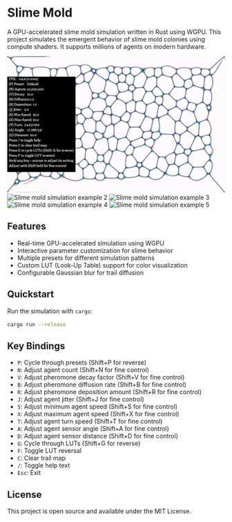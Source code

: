# Slime Mold

A GPU-accelerated slime mold simulation written in Rust using WGPU. This project simulates the emergent behavior of slime mold colonies using compute shaders. It supports millions of agents on modern hardware.

![Slime mold simulation example 1](./example_1.png)
![Slime mold simulation example 2](./example_2.png)
![Slime mold simulation example 3](./example_3.png)
![Slime mold simulation example 4](./example_4.png)
![Slime mold simulation example 5](./example_5.png)

## Features

- Real-time GPU-accelerated simulation using WGPU
- Interactive parameter customization for slime behavior
- Multiple presets for different simulation patterns
- Custom LUT (Look-Up Table) support for color visualization
- Configurable Gaussian blur for trail diffusion

## Quickstart

Run the simulation with `cargo`:

```sh
cargo run --release
```

## Key Bindings

- `P`: Cycle through presets (Shift+P for reverse)
- `N`: Adjust agent count (Shift+N for fine control)
- `V`: Adjust pheromone decay factor (Shift+V for fine control)
- `B`: Adjust pheromone diffusion rate (Shift+B for fine control)
- `R`: Adjust pheromone deposition amount (Shift+R for fine control)
- `J`: Adjust agent jitter (Shift+J for fine control)
- `S`: Adjust minimum agent speed (Shift+S for fine control)
- `X`: Adjust maximum agent speed (Shift+X for fine control)
- `T`: Adjust agent turn speed (Shift+T for fine control)
- `A`: Adjust agent sensor angle (Shift+A for fine control)
- `D`: Adjust agent sensor distance (Shift+D for fine control)
- `G`: Cycle through LUTs (Shift+G for reverse)
- `F`: Toggle LUT reversal
- `C`: Clear trail map
- `/`: Toggle help text
- `Esc`: Exit

## License

This project is open source and available under the MIT License.
